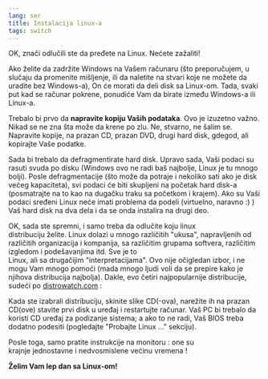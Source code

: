 ```yaml
---
lang: ser
title: Instalacija linux-a
tags: switch
---
```


OK, znači odlučili ste da pređete na Linux. Nećete zažaliti!

Ako želite da zadržite Windows na Vašem računaru (što preporučujem, 
u slučaju da promenite mišljenje, ili da naletite na stvari koje ne možete da
uradite bez Windows-a), On će morati da deli disk sa Linux-om. 
Tada, svaki put kad se računar pokrene, ponudiće Vam da birate između 
Windows-a ili Linux-a. 

Trebalo bi prvo da <b>napravite kopiju Vaših podataka</b>. Ovo je izuzetno 
važno. Nikad se ne zna šta može da krene po zlu. Ne, stvarno, ne šalim se.
Napravite kopije, na prazan CD, prazan DVD, drugi hard disk,
gdegod, ali kopirajte Vaše podatke.

Sada bi trebalo da defragmentirate hard disk. Upravo sada, Vaši podaci su
rasuti svuda po disku (Windows ovo ne radi baš najbolje, 
Linux je tu mnogo bolji). Posle defragmentacije (što može da potraje i
nekoliko sati ako je disk većeg kapaciteta), svi podaci će biti skupljeni 
na početak hard disk-a (posmatrajte na to kao na dugačku traku sa početkom 
i krajem). Ako su Vaši podaci sređeni Linux neće imati problema da podeli
(virtuelno, naravno :) ) Vaš hard disk na dva dela i da se onda instalira 
na drugi deo. 

OK, sada ste spremni, i samo treba da odlučite koju linux  
distribuciju želite. Linux dolazi u mnogo različitih "ukusa",
napravljenih od različitih organizacija i kompanija, sa različitim 
grupama softvera, različitim izgledom i podešavanjima itd. Sve je to   
Linux, ali sa drugačijim "interpretacijama". Ovo nije očigledan izbor,
i ne mogu Vam mnogo pomoći (mada mnogo ljudi voli da se prepire kako
je njihova distribucija najbolja).
Dakle, evo četiri najpopularnije distribucije, sudeći po <a 
href="http://www.distrowatch.com">distrowatch.com</a> :

<? make_distros_table() ?>

Kada ste izabrali distribuciju, skinite slike CD(-ova), narežite ih 
na prazan CD(ove) stavite prvi disk u uređaj i restartujte računar.
Vaš PC bi trebalo da koristi CD uređaj za podizanje sistema; a ako to ne radi,
Vaš BIOS treba dodatno podesiti (pogledajte "Probajte Linux ..." sekciju).

Posle toga, samo pratite instrukcije na monitoru : one su  
krajnje jednostavne i nedvosmislene većinu vremena !

<b>Želim Vam lep dan sa Linux-om!</b>

